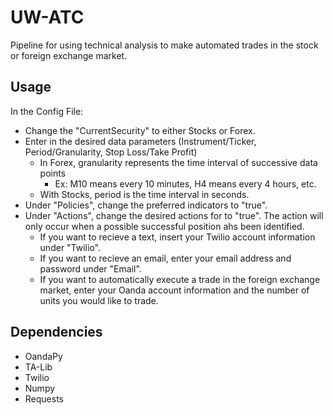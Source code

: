 # UW-ATC
Pipeline for using technical analysis to make automated trades in the stock or foreign exchange market.

## Usage
In the Config File:
  * Change the "CurrentSecurity" to either Stocks or Forex.
  * Enter in the desired data parameters (Instrument/Ticker, Period/Granularity, Stop Loss/Take Profit)
    * In Forex, granularity represents the time interval of successive data points
      * Ex: M10 means every 10 minutes, H4 means every 4 hours, etc.
    * With Stocks, period is the time interval in seconds.
  * Under "Policies", change the preferred indicators to "true".
  * Under "Actions", change the desired actions for to "true". The action will only occur when a possible successful position ahs been identified.
    * If you want to recieve a text, insert your Twilio account information under "Twilio".
    * If you want to recieve an email, enter your email address and password under "Email".
    * If you want to automatically execute a trade in the foreign exchange market, enter your Oanda account information and the number of units you would like to trade.

## Dependencies
* OandaPy
* TA-Lib
* Twilio
* Numpy
* Requests 

